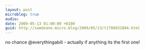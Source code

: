 ```yaml
---
layout: post
microblog: true
audio: 
date: 2009-05-13 01:00:00 +0100
guid: http://samdeane.micro.blog/2009/05/13/t1788931804.html
---
```

no chance @everythingabili - actually if anything its the first one!

